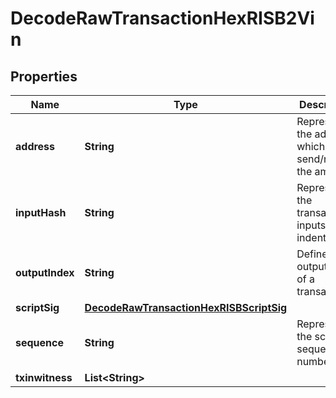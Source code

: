 

# DecodeRawTransactionHexRISB2Vin


## Properties

| Name | Type | Description | Notes |
|------------ | ------------- | ------------- | -------------|
|**address** | **String** | Represents the address which send/receive the amount. |  [optional] |
|**inputHash** | **String** | Represents the transaction inputs&#39; indentifier. |  [optional] |
|**outputIndex** | **String** | Defines the output index of a transaction. |  [optional] |
|**scriptSig** | [**DecodeRawTransactionHexRISBScriptSig**](DecodeRawTransactionHexRISBScriptSig.md) |  |  |
|**sequence** | **String** | Represents the script sequence number. |  [optional] |
|**txinwitness** | **List&lt;String&gt;** |  |  [optional] |



